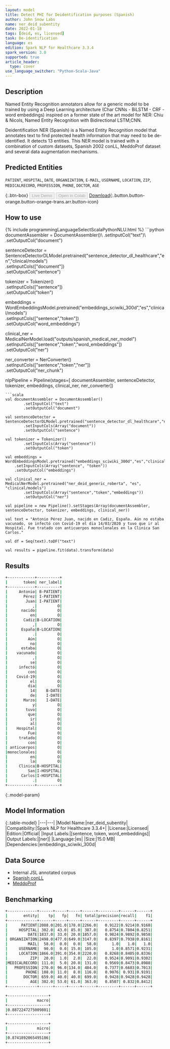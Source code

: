```yaml
---
layout: model
title: Detect PHI for Deidentification purposes (Spanish)
author: John Snow Labs
name: ner_deid_subentity
date: 2022-01-18
tags: [deid, es, licensed]
task: De-identification
language: es
edition: Spark NLP for Healthcare 3.3.4
spark_version: 3.0
supported: true
article_header:
  type: cover
use_language_switcher: "Python-Scala-Java"
---
```


## Description

Named Entity Recognition annotators allow for a generic model to be trained by using a Deep Learning architecture (Char CNNs - BiLSTM - CRF - word embeddings) inspired on a former state of the art model for NER: Chiu & Nicols, Named Entity Recognition with Bidirectional LSTM,CNN. 

Deidentification NER (Spanish) is a Named Entity Recognition model that annotates text to find protected health information that may need to be de-identified. It detects 13 entities. This NER model is trained with a combination of custom datasets, Spanish 2002 conLL, MeddoProf dataset and several data augmentation mechanisms.

## Predicted Entities

`PATIENT`, `HOSPITAL`, `DATE`, `ORGANIZATION`, `E-MAIL`, `USERNAME`, `LOCATION`, `ZIP`, `MEDICALRECORD`, `PROFESSION`, `PHONE`, `DOCTOR`, `AGE`

{:.btn-box}
<button class="button button-orange" disabled>Live Demo</button>
<button class="button button-orange" disabled>Open in Colab</button>
[Download](https://s3.amazonaws.com/auxdata.johnsnowlabs.com/clinical/models/ner_deid_subentity_es_3.3.4_3.0_1642512189785.zip){:.button.button-orange.button-orange-trans.arr.button-icon}

## How to use



<div class="tabs-box" markdown="1">
{% include programmingLanguageSelectScalaPythonNLU.html %}
```python
documentAssembler = DocumentAssembler()\
        .setInputCol("text")\
        .setOutputCol("document")
        
sentenceDetector = SentenceDetectorDLModel.pretrained("sentence_detector_dl_healthcare","en","clinical/models")\
        .setInputCols(["document"])\
        .setOutputCol("sentence")

tokenizer = Tokenizer()\
        .setInputCols(["sentence"])\
        .setOutputCol("token")

embeddings = WordEmbeddingsModel.pretrained("embeddings_sciwiki_300d","es","clinical/models")\
	.setInputCols(["sentence","token"])\
	.setOutputCol("word_embeddings")

clinical_ner = MedicalNerModel.load("outputs/spanish_medical_ner_model")\
        .setInputCols(["sentence","token","word_embeddings"])\
        .setOutputCol("ner")

ner_converter = NerConverter()\
        .setInputCols(["sentence","token","ner"])\
        .setOutputCol("ner_chunk")

nlpPipeline = Pipeline(stages=[
        documentAssembler,
        sentenceDetector,
        tokenizer,
        embeddings,
        clinical_ner,
        ner_converter])
```
```scala
val documentAssembler = DocumentAssembler()
        .setInputCol("text")
        .setOutputCol("document")

val sentenceDetector = SentenceDetectorDLModel.pretrained("sentence_detector_dl_healthcare","en","clinical/models")
        .setInputCols(Array("document"))
        .setOutputCol("sentence")

val tokenizer = Tokenizer()
        .setInputCols(Array("sentence"))
        .setOutputCol("token")

val embeddings = WordEmbeddingsModel.pretrained("embeddings_sciwiki_300d","es","clinical/models")
    .setInputCols(Array("sentence", "token"))
    .setOutputCol("embeddings")

val clinical_ner = MedicalNerModel.pretrained("ner_deid_generic_roberta", "es", "clinical/models")
        .setInputCols(Array("sentence","token","embeddings"))
        .setOutputCol("ner")

val pipeline = new Pipeline().setStages(Array(documentAssembler, sentenceDetector, tokenizer, embeddings, clinical_ner))

val text = "Antonio Pérez Juan, nacido en Cadiz, España. Aún no estaba vacunado, se infectó con Covid-19 el dia 14/03/2020 y tuvo que ir al Hospital. Fue tratado con anticuerpos monoclonales en la Clinica San Carlos."

val df = Seq(text).toDF("text")

val results = pipeline.fit(data).transform(data)
```
</div>

## Results

```bash
+------------+----------+
|       token| ner_label|
+------------+----------+
|     Antonio| B-PATIENT|
|       Pérez| I-PATIENT|
|        Juan| I-PATIENT|
|           ,|         O|
|      nacido|         O|
|          en|         O|
|       Cadiz|B-LOCATION|
|           ,|         O|
|      España|B-LOCATION|
|           .|         O|
|         Aún|         O|
|          no|         O|
|      estaba|         O|
|    vacunado|         O|
|           ,|         O|
|          se|         O|
|     infectó|         O|
|         con|         O|
|    Covid-19|         O|
|          el|         O|
|         dia|         O|
|          14|    B-DATE|
|          de|    I-DATE|
|       Marzo|    I-DATE|
|           y|         O|
|        tuvo|         O|
|         que|         O|
|          ir|         O|
|          al|         O|
|    Hospital|         O|
|         Fue|         O|
|     tratado|         O|
|         con|         O|
| anticuerpos|         O|
|monoclonales|         O|
|          en|         O|
|          la|         O|
|     Clinica|B-HOSPITAL|
|         San|I-HOSPITAL|
|      Carlos|I-HOSPITAL|
|           .|         O|
+------------+----------+
```

{:.model-param}
## Model Information

{:.table-model}
|---|---|
|Model Name:|ner_deid_subentity|
|Compatibility:|Spark NLP for Healthcare 3.3.4+|
|License:|Licensed|
|Edition:|Official|
|Input Labels:|[sentence, token, word_embeddings]|
|Output Labels:|[ner]|
|Language:|es|
|Size:|15.0 MB|
|Dependencies:|embeddings_sciwiki_300d|

## Data Source

- Internal JSL annotated corpus
- [Spanish conLL](https://www.clips.uantwerpen.be/conll2002/ner/data/)
- [MeddoProf](https://temu.bsc.es/meddoprof/data/)

## Benchmarking

```bash
+-------------+------+-----+-----+------+---------+------+------+
|       entity|    tp|   fp|   fn| total|precision|recall|    f1|
+-------------+------+-----+-----+------+---------+------+------+
|      PATIENT|2088.0|201.0|178.0|2266.0|   0.9122|0.9214|0.9168|
|     HOSPITAL| 302.0| 43.0| 85.0| 387.0|   0.8754|0.7804|0.8251|
|         DATE|1837.0| 33.0| 20.0|1857.0|   0.9824|0.9892|0.9858|
| ORGANIZATION|2498.0|477.0|649.0|3147.0|   0.8397|0.7938|0.8161|
|         MAIL|  58.0|  0.0|  0.0|  58.0|      1.0|   1.0|   1.0|
|     USERNAME|  90.0|  0.0| 15.0| 105.0|      1.0|0.8571|0.9231|
|     LOCATION|1866.0|391.0|354.0|2220.0|   0.8268|0.8405|0.8336|
|          ZIP|  20.0|  1.0|  2.0|  22.0|   0.9524|0.9091|0.9302|
|MEDICALRECORD| 111.0|  5.0| 20.0| 131.0|   0.9569|0.8473|0.8988|
|   PROFESSION| 270.0| 96.0|134.0| 404.0|   0.7377|0.6683|0.7013|
|        PHONE| 108.0| 11.0|  8.0| 116.0|   0.9076| 0.931|0.9191|
|       DOCTOR| 659.0| 40.0| 40.0| 699.0|   0.9428|0.9428|0.9428|
|          AGE| 302.0| 53.0| 61.0| 363.0|   0.8507| 0.832|0.8412|
+-------------+------+-----+-----+------+---------+------+------+

+------------------+
|             macro|
+------------------+
|0.8872247275009801|
+------------------+

+------------------+
|             micro|
+------------------+
|0.8741892065495186|
+------------------+
```